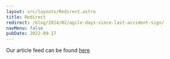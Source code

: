 ```yaml
---
layout: src/layouts/Redirect.astro
title: Redirect
redirect: /blog/2014/02/agile-days-since-last-accident-sign/
navMenu: false
pubDate: 2022-09-17
---
```

<div>
Our article feed can be found <a href="/blog/2014/02/agile-days-since-last-accident-sign/">here</a>
</div>
